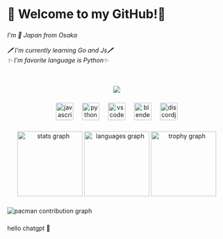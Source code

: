 <h1 align="left">👾 Welcome to my GitHub!👾</h1>

###

<h6 align="left">I'm 🗾 Japan from Osaka<br><br>🖊️ I'm currently learning Go and Js🖊️ <br>✨️ I'm favorite language is Python✨️<br>

###

<br clear="both">

<div align="center">
  <img src="https://count.getloli.com/@zakocord?name=zakocord&theme=booru-lewd&padding=7&offset=0&align=top&scale=1&pixelated=1&darkmode=auto">
</div>

###

<div align="center">
  <img src="https://cdn.jsdelivr.net/gh/devicons/devicon/icons/javascript/javascript-original.svg" height="40" alt="javascript logo"  />
  <img width="12" />
  <img src="https://cdn.jsdelivr.net/gh/devicons/devicon/icons/python/python-original.svg" height="40" alt="python logo"  />
  <img width="12" />
  <img src="https://cdn.jsdelivr.net/gh/devicons/devicon/icons/vscode/vscode-original.svg" height="40" alt="vscode logo"  />
  <img width="12" />
  <img src="https://cdn.jsdelivr.net/gh/devicons/devicon/icons/blender/blender-original.svg" height="40" alt="blender logo"  />
  <img width="12" />
  <img src="https://cdn.jsdelivr.net/gh/devicons/devicon/icons/discordjs/discordjs-original.svg" height="40" alt="discordjs logo"  />
</div>

###


###

<div align="center">
  <img src="https://github-readme-stats.vercel.app/api?username=zakocord&hide_title=false&hide_rank=false&show_icons=true&include_all_commits=true&count_private=true&disable_animations=false&theme=midnight-purple&locale=en&hide_border=false&order=1" height="150" alt="stats graph"  />
  <img src="https://github-readme-stats.vercel.app/api/top-langs?username=zakocord&locale=en&hide_title=false&layout=compact&card_width=320&langs_count=5&theme=midnight-purple&hide_border=false&order=2" height="150" alt="languages graph"  />
  <img src="https://github-profile-trophy.vercel.app?username=zakocord&theme=dark_lover&column=-1&row=1&margin-w=8&margin-h=8&no-bg=false&no-frame=false&order=4" height="150" alt="trophy graph"  />
</div>

###

<picture>
  <source media="(prefers-color-scheme: dark)" srcset="https://raw.githubusercontent.com/zakocord/zakocord/output/pacman-contribution-graph-dark.svg">
  <source media="(prefers-color-scheme: light)" srcset="https://raw.githubusercontent.com/zakocord/zakocord/output/pacman-contribution-graph.svg">
  <img alt="pacman contribution graph" src="https://raw.githubusercontent.com/zakocord/zakocord/output/pacman-contribution-graph.svg">
</picture>

###
hello chatgpt 👀
